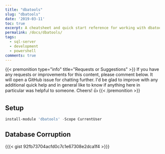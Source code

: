 ```yaml
---
title: "dbatools"
slug: "dbatools"
date: '2019-03-11'
toc: true
excerpt: A cheatsheet and quick start reference for working with dbatools
permalink: /docs/dbatools/
tags:
  - sql-server
  - development
  - powershell
comments: true
---
```


{{< premonition type="info" title="Requests or Suggestions" >}}
If you have any requests or improvements for this content, please comment below. It will open a GitHub issue for chatting further.
I'd be glad to improve with any additional quick help and in general like to know if anything here in particular was helpful to someone.
Cheers! 👍
{{< /premonition >}}

## Setup

```powershell
install-module 'dbatools' -Scope CurrentUser
```

## Database Corruption

{{{< gist 92fb73704acfd0c7c1e67308e2dca1f4 >}}}
